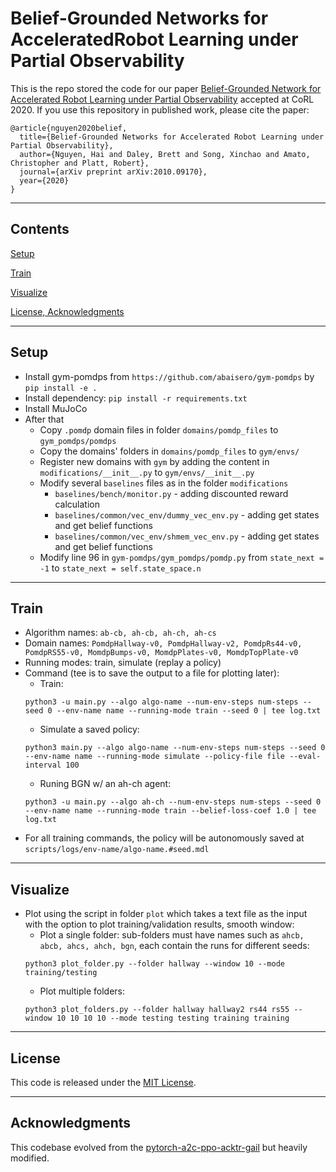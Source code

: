 # Belief-Grounded Networks for AcceleratedRobot Learning under Partial Observability

This is the repo stored the code for our paper [Belief-Grounded Network for Accelerated Robot Learning under Partial Observability](https://arxiv.org/abs/2010.09170) accepted at CoRL 2020. If you use this repository in published work, please cite the paper:

```
@article{nguyen2020belief,
  title={Belief-Grounded Networks for Accelerated Robot Learning under Partial Observability},
  author={Nguyen, Hai and Daley, Brett and Song, Xinchao and Amato, Christopher and Platt, Robert},
  journal={arXiv preprint arXiv:2010.09170},
  year={2020}
}
```
---
## Contents

[Setup](#setup)

[Train](#train)

[Visualize](#visualize)

[License, Acknowledgments](#license)

---

## Setup

- Install gym-pomdps from `https://github.com/abaisero/gym-pomdps` by `pip install -e .`
- Install dependency: `pip install -r requirements.txt`
- Install MuJoCo
- After that
  - Copy `.pomdp` domain files in folder `domains/pomdp_files` to `gym_pomdps/pomdps`
  - Copy the domains' folders in `domains/pomdp_files` to `gym/envs/`
  - Register new domains with `gym` by adding the content in `modifications/__init__.py` to `gym/envs/__init__.py`
  - Modify several `baselines` files as in the folder `modifications`
    * `baselines/bench/monitor.py` - adding discounted reward calculation
    * `baselines/common/vec_env/dummy_vec_env.py` - adding get states and get belief functions
    * `baselines/common/vec_env/shmem_vec_env.py` - adding get states and get belief functions
  - Modify line 96 in `gym-pomdps/gym_pomdps/pomdp.py` from `state_next = -1` to `state_next = self.state_space.n`

---

## Train

* Algorithm names: `ab-cb, ah-cb, ah-ch, ah-cs`
* Domain names: `PomdpHallway-v0, PomdpHallway-v2, PomdpRs44-v0, PomdpRS55-v0, MomdpBumps-v0, MomdpPlates-v0, MomdpTopPlate-v0`
* Running modes: train, simulate (replay a policy)
* Command (tee is to save the output to a file for plotting later): 
  * Train: 
  ```
  python3 -u main.py --algo algo-name --num-env-steps num-steps --seed 0 --env-name name --running-mode train --seed 0 | tee log.txt
  ```
  * Simulate a saved policy: 
  ```
  python3 main.py --algo algo-name --num-env-steps num-steps --seed 0 --env-name name --running-mode simulate --policy-file file --eval-interval 100
  ```
  * Runing BGN w/ an ah-ch agent: 
  ```
  python3 -u main.py --algo ah-ch --num-env-steps num-steps --seed 0 --env-name name --running-mode train --belief-loss-coef 1.0 | tee log.txt
  ```
* For all training commands, the policy will be autonomously saved at `scripts/logs/env-name/algo-name.#seed.mdl`

---

## Visualize

* Plot using the script in folder `plot` which takes a text file as the input with the option to plot training/validation results, smooth window:
  * Plot a single folder: sub-folders must have names such as `ahcb, abcb, ahcs, ahch, bgn`, each contain the runs for different seeds: 
  ```
  python3 plot_folder.py --folder hallway --window 10 --mode training/testing
  ```
  * Plot multiple folders: 
  ```
  python3 plot_folders.py --folder hallway hallway2 rs44 rs55 --window 10 10 10 10 --mode testing testing training training
  ```

---

## License

This code is released under the [MIT License](https://github.com/hai-h-nguyen/belief-grounded-network/blob/master/LICENSE).

---

## Acknowledgments

This codebase evolved from the [pytorch-a2c-ppo-acktr-gail](https://github.com/ikostrikov/pytorch-a2c-ppo-acktr-gail) but heavily modified.